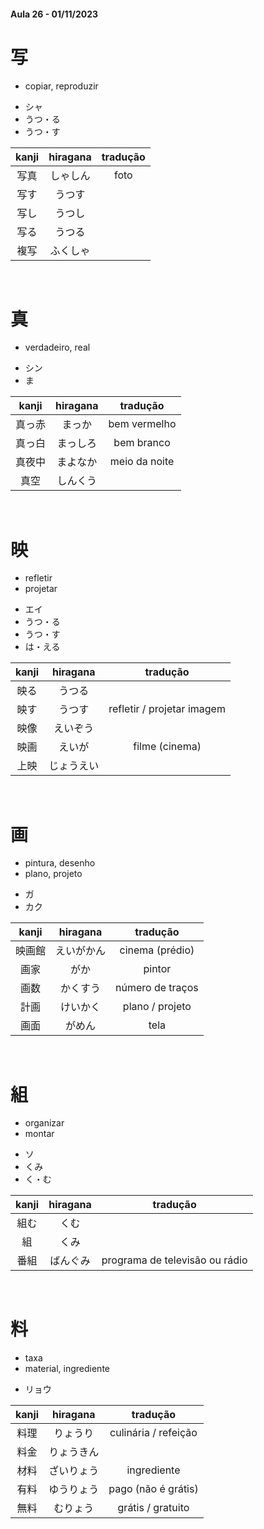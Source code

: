 #### Aula 26 - 01/11/2023


# 写
- copiar, reproduzir

<ul><li>シャ</li><li>うつ・る</li><li>うつ・す</li></ul>

| kanji | hiragana | tradução |
|:---:|:---:|:---:|
| 写真 | しゃしん | foto |
| 写す | うつす |  |
| 写し | うつし |  |
| 写る | うつる |  |
| 複写 | ふくしゃ |  |

<br>


# 真
- verdadeiro, real

<ul><li>シン</li><li>ま</li></ul>

| kanji | hiragana | tradução |
|:---:|:---:|:---:|
| 真っ赤 | まっか | bem vermelho |
| 真っ白 | まっしろ | bem branco |
| 真夜中 | まよなか | meio da noite |
| 真空 | しんくう |  |

<br>


# 映
<ul><li>refletir</li><li>projetar</li></ul>

<ul><li>エイ</li><li>うつ・る</li><li>うつ・す</li><li>は・える</li></ul>

| kanji | hiragana | tradução |
|:---:|:---:|:---:|
| 映る | うつる |  |
| 映す | うつす | refletir / projetar imagem |
| 映像 | えいぞう |  |
| 映画 | えいが | filme (cinema) |
| 上映 | じょうえい |  |

<br>


# 画
<ul><li>pintura, desenho</li><li>plano, projeto</li></ul>

<ul><li>ガ</li><li>カク</li></ul>

| kanji | hiragana | tradução |
|:---:|:---:|:---:|
| 映画館 | えいがかん | cinema (prédio) |
| 画家 | がか | pintor |
| 画数 | かくすう | número de traços |
| 計画 | けいかく | plano / projeto |
| 画面 | がめん | tela |

<br>


# 組
<ul><li>organizar</li><li>montar</li></ul>

<ul><li>ソ</li><li>くみ</li><li>く・む</li></ul>

| kanji | hiragana | tradução |
|:---:|:---:|:---:|
| 組む | くむ |  |
| 組 | くみ |  |
| 番組 | ばんぐみ | programa de televisão ou rádio |

<br>


# 料
<ul><li>taxa</li><li>material, ingrediente</li></ul>

- リョウ

| kanji | hiragana | tradução |
|:---:|:---:|:---:|
| 料理 | りょうり | culinária / refeição |
| 料金 | りょうきん |  |
| 材料 | ざいりょう | ingrediente |
| 有料 | ゆうりょう | pago (não é grátis) |
| 無料 | むりょう | grátis / gratuito |
